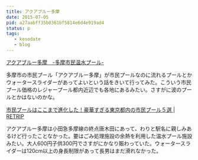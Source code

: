 ```yaml
---
title: アクアブルー多摩
date: 2015-07-05
pid: a27aabff35b0361bf5814e6d4e919ad4
status: p
tags:
   - kosodate
   - blog
---
```


[アクアブルー多摩　-多摩市民温水プール-][1]

多摩市の市民プール「アクアブルー多摩」が市民プールなのに流れるプールとかウォータースライダーがあってよいという話をきいて行ってみた。こういう市民プール価格のレジャープール都内近辺でも各地にあるみたい。さすがに波のプールとかはないのかな。

[市民プールはここまで進化した！豪華すぎる東京都内の市民プール５選 | RETRIP][2]

アクアブルー多摩は小田急多摩線の終点唐木田にあって、わりと駅名に親しみあるけど行ったことなかった。要はごみ処理施設の余熱を利用した温水プール施設みたい。大人600円子供300円でさすがにかなり賑わっていた。ウォータースライダーは120cm以上の身長制限があって長男はまだ滑れなかった。

[1]:	http://www.tama-pool.org/
[2]:	https://retrip.jp/articles/7103/
